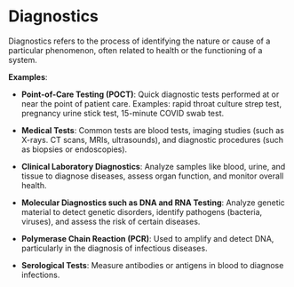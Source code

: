 <!--
source: gpt-3 + jph editing
tags: tests
-->

# Diagnostics

Diagnostics refers to the process of identifying the nature or cause of a particular phenomenon, often related to health or the functioning of a system.

**Examples**:

* **Point-of-Care Testing (POCT)**: Quick diagnostic tests performed at or near the point of patient care. Examples: rapid throat culture strep test, pregnancy urine stick test, 15-minute COVID swab test.

* **Medical Tests**: Common tests are blood tests, imaging studies (such as X-rays. CT scans, MRIs, ultrasounds), and diagnostic procedures (such as biopsies or endoscopies).

* **Clinical Laboratory Diagnostics**: Analyze samples like blood, urine, and tissue to diagnose diseases, assess organ function, and monitor overall health.

* **Molecular Diagnostics such as DNA and RNA Testing**: Analyze genetic material to detect genetic disorders, identify pathogens (bacteria, viruses), and assess the risk of certain diseases.

* **Polymerase Chain Reaction (PCR)**: Used to amplify and detect DNA, particularly in the diagnosis of infectious diseases.

* **Serological Tests**: Measure antibodies or antigens in blood to diagnose infections.
